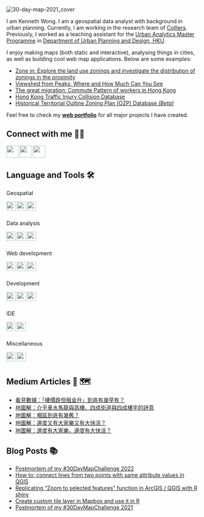 ![30-day-map-2021_cover](https://user-images.githubusercontent.com/29334677/162561970-cee129eb-7d3e-4b2f-8679-a27baba838fa.jpg)

I am Kenneth Wong. I am a geospatial data analyst with background in urban planning. Currently, I am working in the research team of [Colliers](https://www.colliers.com/en-hk). Previously, I worked as a teaching assistant for the [Urban Analytics Master Programme](https://www.arch.hku.hk/programmes/upad/master-of-science-in-urban-analytics/) in [Department of Urban Planning and Design, HKU](https://www.arch.hku.hk/programmes_/upad/).

I enjoy making maps (both static and interactive), analysing things in cities, as well as building cool web map applications. Below are some examples:

- [Zone in: Explore the land use zonings and investigate the distribution of zonings in the proximity](https://khwong12.github.io/OZP_buffer_stat/)
- [Viewshed from Peaks: Where and How Much Can You See](https://khwong12.github.io/viewshed-peaks/)
- [The great migration: Commute Pattern of workers in Hong Kong](https://kenneth-12.shinyapps.io/place-of-work-od/)
- [Hong Kong Traffic Injury Collision Database](https://hkdistricts-info.shinyapps.io/trafficcollisions/)
- [Historical Territorial Outline Zoning Plan (OZP) Database *(Beta)*](http://ozpmerged.s3-website.ap-east-1.amazonaws.com/)

Feel free to check my [**web portfolio**](https://mappyurbanist.com/project/) for all major projects I have created.


## Connect with me 👨‍💻 

[<img align="left" height="32" width="32" src="https://cdn.jsdelivr.net/npm/simple-icons@v5/icons/linkedin.svg" />][LinkedIn]
[<img align="left" height="32" width="32" src="https://cdn.jsdelivr.net/npm/simple-icons@v5/icons/medium.svg" />][Medium]
[<img align="left" height="32" width="32" src="https://cdn.jsdelivr.net/npm/simple-icons@v5/icons/twitter.svg" />][Twitter]

<br />
<br />

## Language and Tools 🛠 

Geospatial

<img align="left" height="24" width="24" src="https://cdn.jsdelivr.net/npm/simple-icons@v5/icons/qgis.svg" />
<img align="left" height="24" width="24" src="https://cdn.jsdelivr.net/npm/simple-icons@v5/icons/leaflet.svg" />
<img align="left" height="24" width="24" src="https://cdn.jsdelivr.net/npm/simple-icons@v5/icons/mapbox.svg" />

<br />
<br />

Data analysis

<img align="left" height="24" width="24" src="https://cdn.jsdelivr.net/npm/simple-icons@v5/icons/r.svg" />
<img align="left" height="24" width="24" src="https://cdn.jsdelivr.net/npm/simple-icons@v5/icons/python.svg" />
<img align="left" height="24" width="24" src="https://cdn.jsdelivr.net/npm/simple-icons@v5/icons/postgresql.svg" />

<br />
<br />

Web development

<img align="left" height="24" width="24" src="https://cdn.jsdelivr.net/npm/simple-icons@v5/icons/javascript.svg" />
<img align="left" height="24" width="24" src="https://cdn.jsdelivr.net/npm/simple-icons@v5/icons/typescript.svg" />
<img align="left" height="24" width="24" src="https://cdn.jsdelivr.net/npm/simple-icons@v5/icons/sass.svg" />

<br />
<br />

Development

<img align="left" height="24" width="24" src="https://cdn.jsdelivr.net/npm/simple-icons@v5/icons/git.svg" />
<img align="left" height="24" width="24" src="https://cdn.jsdelivr.net/npm/simple-icons@v5/icons/docker.svg" />
<img align="left" height="24" width="24" src="https://cdn.jsdelivr.net/npm/simple-icons@v5/icons/amazonaws.svg" />

<br />
<br />

IDE

<img align="left" height="24" width="24" src="https://cdn.jsdelivr.net/npm/simple-icons@v5/icons/rstudio.svg" />
<img align="left" height="24" width="24" src="https://cdn.jsdelivr.net/npm/simple-icons@v5/icons/visualstudiocode.svg" />

<br />
<br />

Miscellaneous

<img align="left" height="24" width="24" src="https://cdn.jsdelivr.net/npm/simple-icons@v5/icons/adobephotoshop.svg" />
<img align="left" height="24" width="24" src="https://cdn.jsdelivr.net/npm/simple-icons@v5/icons/adobeillustrator.svg" />

<br />
<br />

## Medium Articles 📰 🗺️

<!-- MEDIUM:START -->
- [看見數據：「樓價跌但租金升」到底有幾罕有？](https://khwongk12.medium.com/%E7%9C%8B%E8%A6%8B%E6%95%B8%E6%93%9A-%E6%A8%93%E5%83%B9%E8%B7%8C%E4%BD%86%E7%A7%9F%E9%87%91%E5%8D%87-%E5%88%B0%E5%BA%95%E6%9C%89%E5%B9%BE%E7%BD%95%E6%9C%89-6fd4aaff3ddf?source=rss-8b55cde22f50------2)
- [地圖解：介乎車水馬龍與高樓、四成街道與四成樓宇的詩意](https://khwongk12.medium.com/%E5%9C%B0%E5%9C%96%E8%A7%A3-%E4%BB%8B%E4%B9%8E%E8%BB%8A%E6%B0%B4%E9%A6%AC%E9%BE%8D%E8%88%87%E9%AB%98%E6%A8%93-%E5%9B%9B%E6%88%90%E8%A1%97%E9%81%93%E8%88%87%E5%9B%9B%E6%88%90%E6%A8%93%E5%AE%87%E7%9A%84%E8%A9%A9%E6%84%8F-9fbec7aa6f5d?source=rss-8b55cde22f50------2)
- [地圖解：嗰區到底有幾舊？](https://khwongk12.medium.com/%E5%9C%B0%E5%9C%96%E8%A7%A3-%E5%97%B0%E5%8D%80%E5%88%B0%E5%BA%95%E6%9C%89%E5%B9%BE%E8%88%8A-37d0b1bc9213?source=rss-8b55cde22f50------2)
- [地圖解：邊度又有大家樂又有大快活？](https://khwongk12.medium.com/%E5%9C%B0%E5%9C%96%E8%A7%A3-%E9%82%8A%E5%BA%A6%E5%8F%88%E6%9C%89%E5%A4%A7%E5%AE%B6%E6%A8%82%E5%8F%88%E6%9C%89%E5%A4%A7%E5%BF%AB%E6%B4%BB-98360fcd5d54?source=rss-8b55cde22f50------2)
- [地圖解：邊度有大家樂，邊度有大快活？](https://khwongk12.medium.com/%E5%9C%B0%E5%9C%96%E8%A7%A3-%E9%82%8A%E5%BA%A6%E6%9C%89%E5%A4%A7%E5%AE%B6%E6%A8%82-%E9%82%8A%E5%BA%A6%E6%9C%89%E5%A4%A7%E5%BF%AB%E6%B4%BB-b0f0af5a9dda?source=rss-8b55cde22f50------2)
<!-- MEDIUM:END -->


## Blog Posts 📚 

<!-- BLOG-POST-LIST:START -->
- [Postmortem of my #30DayMapChallenge 2022](https://urbandatapalette.com/post/2023-01-map-challenge-2022/)
- [How to: connect lines from two points with same attribute values in QGIS](https://urbandatapalette.com/post/2022-07-connect-lines-from-same-values-pts/)
- [Replicating “Zoom to selected features” function in ArcGIS / QGIS with R shiny](https://urbandatapalette.com/post/2022-05-shiny-zoom-selected-features/)
- [Create custom tile layer in Mapbox and use it in R](https://urbandatapalette.com/post/2022-01-custom-tiles-to-r/)
- [Postmortem of my #30DayMapChallenge 2021](https://urbandatapalette.com/post/2022-01-map-challenge-2021/)
<!-- BLOG-POST-LIST:END -->

[website]: https://kennethwong12.netlify.app/
[Medium]: https://khwongk12.medium.com/
[Twitter]: https://twitter.com/Kenneth_KHW
[LinkedIn]: https://www.linkedin.com/in/kenneth-wong-91b390146
